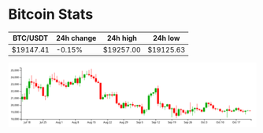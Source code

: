 # Bitcoin Stats

BTC/USDT|24h change|24h high|24h low|
|---|---|---|---|
|$19147.41|-0.15%|$19257.00|$19125.63|

<img src="./chart.svg">
